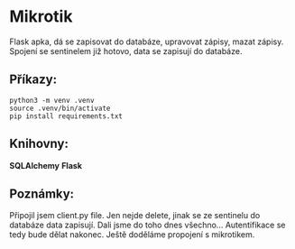 # **Mikrotik**

Flask apka, dá se zapisovat do databáze, upravovat zápisy, mazat zápisy. Spojení se sentinelem již hotovo, data se zapisují do databáze. 


## Příkazy:

``` 
python3 -m venv .venv
source .venv/bin/activate
pip install requirements.txt
```

## Knihovny:

**SQLAlchemy**
**Flask**


## Poznámky:

Připojil jsem client.py file. Jen nejde delete, jinak se ze sentinelu do databáze data zapisují. Dali jsme do toho dnes všechno... Autentifikace se tedy bude dělat nakonec. Ještě doděláme propojení s mikrotikem.